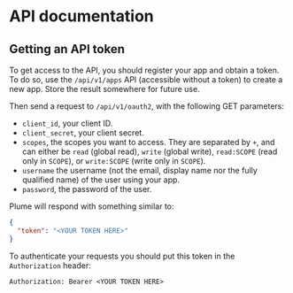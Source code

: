# API documentation

## Getting an API token

To get access to the API, you should register your app and obtain a
token. To do so, use the `/api/v1/apps` API (accessible without a token) to create
a new app. Store the result somewhere for future use.

Then send a request to `/api/v1/oauth2`, with the following GET parameters:

- `client_id`, your client ID.
- `client_secret`, your client secret.
- `scopes`, the scopes you want to access. They are separated by `+`, and can either
be `read` (global read), `write` (global write), `read:SCOPE` (read only in `SCOPE`),
or `write:SCOPE` (write only in `SCOPE`).
- `username` the username (not the email, display name nor the fully qualified name) of the
user using your app.
- `password`, the password of the user.

Plume will respond with something similar to:

```json
{
  "token": "<YOUR TOKEN HERE>"
}
```

To authenticate your requests you should put this token in the `Authorization` header:

```
Authorization: Bearer <YOUR TOKEN HERE>
```

<script src="//unpkg.com/swagger-ui-dist@3/swagger-ui-bundle.js"></script>

<div id="api"></div>

<script>
const ui = SwaggerUIBundle({
    url: "/Plume/api.yaml",
    dom_id: '#api',
    presets: [
        SwaggerUIBundle.presets.apis,
        SwaggerUIBundle.SwaggerUIStandalonePreset
    ],
    layout: "StandaloneLayout"
})
</script>
